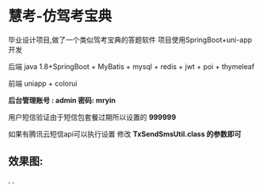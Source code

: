 # 慧考-仿驾考宝典
毕业设计项目,做了一个类似驾考宝典的答题软件 项目使用SpringBoot+uni-app开发





后端 java 1.8+SpringBoot + MyBatis + mysql + redis + jwt + poi + thymeleaf

前端 uniapp + colorui



**后台管理账号 : admin    密码: mryin**

用户短信验证由于短信包套餐过期所以设置的   **999999**   

如果有腾讯云短信api可以执行设置   修改 **TxSendSmsUtil.class 的参数即可**

## 效果图:

<img src="https://github.com/Mr-Yin-Sup/huikao/blob/main/driveexam_project/src/main/resources/static/png/hk%20(12).png" style="zoom:25%;" />

<img src="https://github.com/Mr-Yin-Sup/huikao/blob/main/driveexam_project/src/main/resources/static/png/hk%20(11).png" style="zoom:25%;" />
